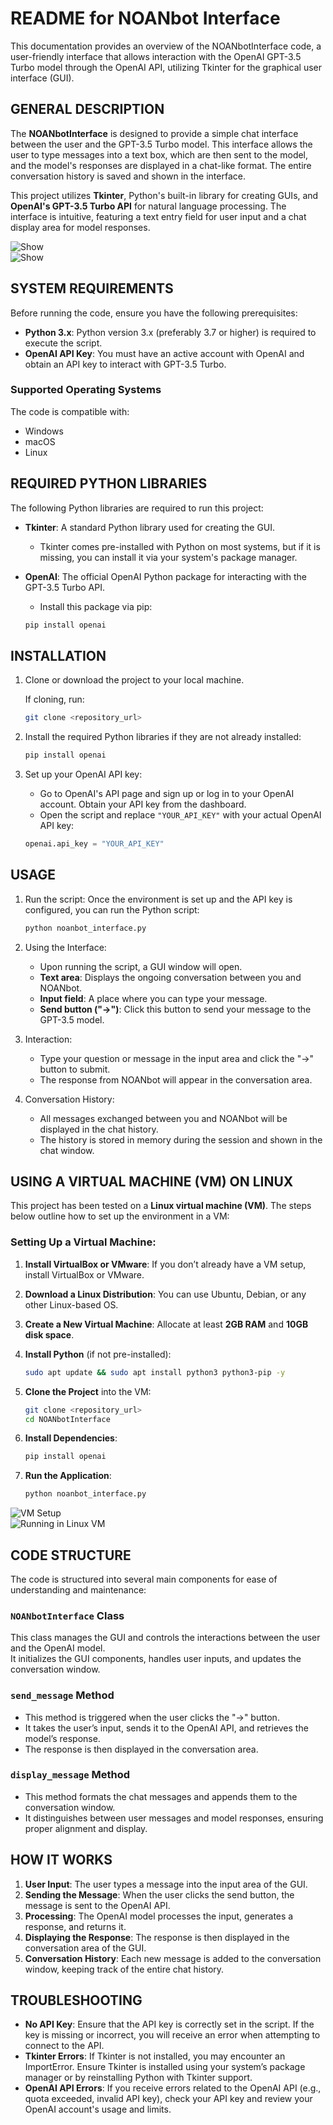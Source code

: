 # README for NOANbot Interface

This documentation provides an overview of the NOANbotInterface code, a user-friendly interface that allows interaction with the OpenAI GPT-3.5 Turbo model through the OpenAI API, utilizing Tkinter for the graphical user interface (GUI).

## GENERAL DESCRIPTION

The **NOANbotInterface** is designed to provide a simple chat interface between the user and the GPT-3.5 Turbo model. This interface allows the user to type messages into a text box, which are then sent to the model, and the model's responses are displayed in a chat-like format. The entire conversation history is saved and shown in the interface.

This project utilizes **Tkinter**, Python's built-in library for creating GUIs, and **OpenAI's GPT-3.5 Turbo API** for natural language processing. The interface is intuitive, featuring a text entry field for user input and a chat display area for model responses.

![Show](images/read1.png)  
![Show](images/read2.png)  

## SYSTEM REQUIREMENTS

Before running the code, ensure you have the following prerequisites:

- **Python 3.x**: Python version 3.x (preferably 3.7 or higher) is required to execute the script.
- **OpenAI API Key**: You must have an active account with OpenAI and obtain an API key to interact with GPT-3.5 Turbo.

### Supported Operating Systems

The code is compatible with:

- Windows
- macOS
- Linux

## REQUIRED PYTHON LIBRARIES

The following Python libraries are required to run this project:

- **Tkinter**: A standard Python library used for creating the GUI.
  - Tkinter comes pre-installed with Python on most systems, but if it is missing, you can install it via your system's package manager.

- **OpenAI**: The official OpenAI Python package for interacting with the GPT-3.5 Turbo API.
  - Install this package via pip:  

  ```bash
  pip install openai
  ```

## INSTALLATION

1. Clone or download the project to your local machine.

   If cloning, run:

   ```bash
   git clone <repository_url>
   ```

2. Install the required Python libraries if they are not already installed:

   ```bash
   pip install openai
   ```

3. Set up your OpenAI API key:

   - Go to OpenAI's API page and sign up or log in to your OpenAI account. Obtain your API key from the dashboard.
   - Open the script and replace `"YOUR_API_KEY"` with your actual OpenAI API key:

   ```python
   openai.api_key = "YOUR_API_KEY"
   ```

## USAGE

1. Run the script: Once the environment is set up and the API key is configured, you can run the Python script:

   ```bash
   python noanbot_interface.py
   ```

2. Using the Interface:

   - Upon running the script, a GUI window will open.
   - **Text area**: Displays the ongoing conversation between you and NOANbot.
   - **Input field**: A place where you can type your message.
   - **Send button ("→")**: Click this button to send your message to the GPT-3.5 model.

3. Interaction:

   - Type your question or message in the input area and click the "→" button to submit.
   - The response from NOANbot will appear in the conversation area.

4. Conversation History:

   - All messages exchanged between you and NOANbot will be displayed in the chat history.
   - The history is stored in memory during the session and shown in the chat window.

## USING A VIRTUAL MACHINE (VM) ON LINUX

This project has been tested on a **Linux virtual machine (VM)**. The steps below outline how to set up the environment in a VM:

### Setting Up a Virtual Machine:

1. **Install VirtualBox or VMware**: If you don’t already have a VM setup, install VirtualBox or VMware.
2. **Download a Linux Distribution**: You can use Ubuntu, Debian, or any other Linux-based OS.
3. **Create a New Virtual Machine**: Allocate at least **2GB RAM** and **10GB disk space**.
4. **Install Python** (if not pre-installed):

   ```bash
   sudo apt update && sudo apt install python3 python3-pip -y
   ```

5. **Clone the Project** into the VM:

   ```bash
   git clone <repository_url>
   cd NOANbotInterface
   ```

6. **Install Dependencies**:

   ```bash
   pip install openai
   ```

7. **Run the Application**:

   ```bash
   python noanbot_interface.py
   ```

![VM Setup](images/vm_setup.png)  
![Running in Linux VM](images/linux_vm.png)  

## CODE STRUCTURE

The code is structured into several main components for ease of understanding and maintenance:

### `NOANbotInterface` Class

This class manages the GUI and controls the interactions between the user and the OpenAI model.  
It initializes the GUI components, handles user inputs, and updates the conversation window.

### `send_message` Method

- This method is triggered when the user clicks the "→" button.
- It takes the user’s input, sends it to the OpenAI API, and retrieves the model’s response.
- The response is then displayed in the conversation area.

### `display_message` Method

- This method formats the chat messages and appends them to the conversation window.
- It distinguishes between user messages and model responses, ensuring proper alignment and display.

## HOW IT WORKS

1. **User Input**: The user types a message into the input area of the GUI.
2. **Sending the Message**: When the user clicks the send button, the message is sent to the OpenAI API.
3. **Processing**: The OpenAI model processes the input, generates a response, and returns it.
4. **Displaying the Response**: The response is then displayed in the conversation area of the GUI.
5. **Conversation History**: Each new message is added to the conversation window, keeping track of the entire chat history.

## TROUBLESHOOTING

- **No API Key**: Ensure that the API key is correctly set in the script. If the key is missing or incorrect, you will receive an error when attempting to connect to the API.
- **Tkinter Errors**: If Tkinter is not installed, you may encounter an ImportError. Ensure Tkinter is installed using your system’s package manager or by reinstalling Python with Tkinter support.
- **OpenAI API Errors**: If you receive errors related to the OpenAI API (e.g., quota exceeded, invalid API key), check your API key and review your OpenAI account's usage and limits.


